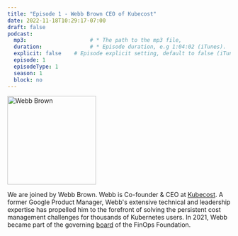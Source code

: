 ```yaml
---
title: "Episode 1 - Webb Brown CEO of Kubecost"
date: 2022-11-18T10:29:17-07:00
draft: false
podcast:
  mp3:                    # * The path to the mp3 file,
  duration:               # * Episode duration, e.g 1:04:02 (iTunes).
  explicit: false    # Episode explicit setting, default to false (iTunes).
  episode: 1
  episodeType: 1
  season: 1
  block: no
---
```


<img src="/webb-brown.png" alt="Webb Brown" style="width:200px;"/>

We are joined by Webb Brown. Webb is Co-founder & CEO at [Kubecost](https://kubecost.com). A former Google Product Manager,
Webb's extensive technical and leadership expertise has propelled him to the forefront of solving the persistent 
cost management challenges for thousands of Kubernetes users. In 2021, Webb became part of the governing [board](https://www.finops.org/about/governing-board/) 
of the FinOps Foundation.
